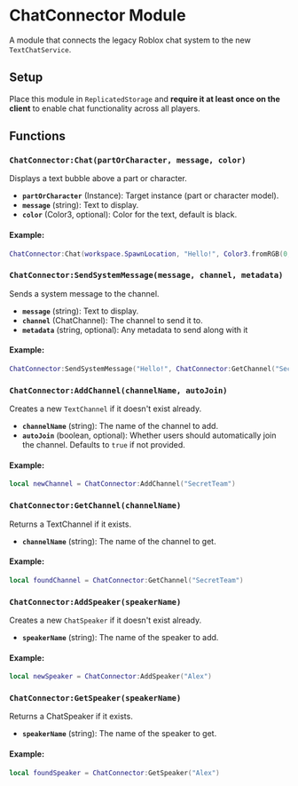# ChatConnector Module

A module that connects the legacy Roblox chat system to the new `TextChatService`.

## Setup
Place this module in `ReplicatedStorage` and **require it at least once on the client** to enable chat functionality across all players.

## Functions

### `ChatConnector:Chat(partOrCharacter, message, color)`
Displays a text bubble above a part or character.

- **`partOrCharacter`** (Instance): Target instance (part or character model).
- **`message`** (string): Text to display.
- **`color`** (Color3, optional): Color for the text, default is black.

#### Example:
```lua
ChatConnector:Chat(workspace.SpawnLocation, "Hello!", Color3.fromRGB(0, 255, 0))
```

### `ChatConnector:SendSystemMessage(message, channel, metadata)`
Sends a system message to the channel.

- **`message`** (string): Text to display.
- **`channel`** (ChatChannel): The channel to send it to.
- **`metadata`** (string, optional): Any metadata to send along with it

#### Example:
```lua
ChatConnector:SendSystemMessage("Hello!", ChatConnector:GetChannel("SecretTeam"), "System")
```

### `ChatConnector:AddChannel(channelName, autoJoin)`
Creates a new `TextChannel` if it doesn't exist already.

- **`channelName`** (string): The name of the channel to add.
- **`autoJoin`** (boolean, optional): Whether users should automatically join the channel. Defaults to `true` if not provided.

#### Example:
```lua
local newChannel = ChatConnector:AddChannel("SecretTeam")
```

### `ChatConnector:GetChannel(channelName)`
Returns a TextChannel if it exists.

- **`channelName`** (string): The name of the channel to get.

#### Example:
```lua
local foundChannel = ChatConnector:GetChannel("SecretTeam")
```

### `ChatConnector:AddSpeaker(speakerName)`
Creates a new `ChatSpeaker` if it doesn't exist already.

- **`speakerName`** (string): The name of the speaker to add.

#### Example:
```lua
local newSpeaker = ChatConnector:AddSpeaker("Alex")
```

### `ChatConnector:GetSpeaker(speakerName)`
Returns a ChatSpeaker if it exists.

- **`speakerName`** (string): The name of the speaker to get.

#### Example:
```lua
local foundSpeaker = ChatConnector:GetSpeaker("Alex")
```